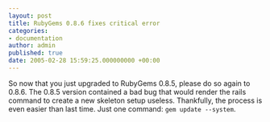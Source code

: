 ```yaml
---
layout: post
title: RubyGems 0.8.6 fixes critical error
categories:
- documentation
author: admin
published: true
date: 2005-02-28 15:59:25.000000000 +00:00
---
```

<p>So now that you just upgraded to RubyGems 0.8.5, please do so again to 0.8.6. The 0.8.5 version contained a bad bug that would render the rails command to create a new skeleton setup useless. Thankfully, the process is even easier than last time. Just one command: <code>gem update --system</code>.</p>